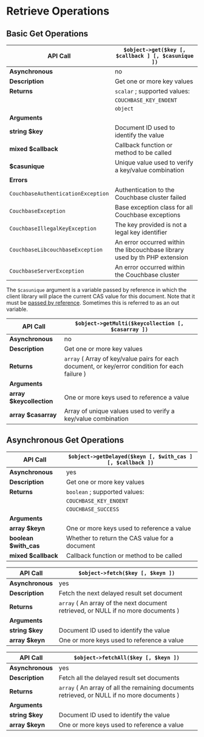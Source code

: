 # Retrieve Operations

<a id="api-reference-retrieve-get"></a>

## Basic Get Operations

<a id="table-couchbase-sdk_php_get"></a>

**API Call**                       | `$object->get($key [, $callback ] [, $casunique ])`                       
-----------------------------------|---------------------------------------------------------------------------
**Asynchronous**                   | no                                                                        
**Description**                    | Get one or more key values                                                
**Returns**                        | `scalar` ; supported values:                                              
                                   | `COUCHBASE_KEY_ENOENT`                                                    
                                   | `object`                                                                  
**Arguments**                      |                                                                           
**string $key**                    | Document ID used to identify the value                                    
**mixed $callback**                | Callback function or method to be called                                  
**$casunique**                     | Unique value used to verify a key/value combination                       
**Errors**                         |                                                                           
`CouchbaseAuthenticationException` | Authentication to the Couchbase cluster failed                            
`CouchbaseException`               | Base exception class for all Couchbase exceptions                         
`CouchbaseIllegalKeyException`     | The key provided is not a legal key identifier                            
`CouchbaseLibcouchbaseException`   | An error occurred within the libcouchbase library used by th PHP extension
`CouchbaseServerException`         | An error occurred within the Couchbase cluster                            

The `$casunique` argument is a variable passed by reference in which the client
library will place the current CAS value for this document. Note that it must be
[passed by reference](http://php.net/manual/en/language.references.pass.php).
Sometimes this is referred to as an out variable.

<a id="table-couchbase-sdk_php_get-multi"></a>

**API Call**             | `$object->getMulti($keycollection [, $casarray ])`                                             
-------------------------|------------------------------------------------------------------------------------------------
**Asynchronous**         | no                                                                                             
**Description**          | Get one or more key values                                                                     
**Returns**              | `array` ( Array of key/value pairs for each document, or key/error condition for each failure )
**Arguments**            |                                                                                                
**array $keycollection** | One or more keys used to reference a value                                                     
**array $casarray**      | Array of unique values used to verify a key/value combination                                  

<a id="api-reference-retrieve-asyncget"></a>

## Asynchronous Get Operations

<a id="table-couchbase-sdk_php_get-delayed"></a>

**API Call**           | `$object->getDelayed($keyn [, $with_cas ] [, $callback ])`
-----------------------|-----------------------------------------------------------
**Asynchronous**       | yes                                                       
**Description**        | Get one or more key values                                
**Returns**            | `boolean` ; supported values:                             
                       | `COUCHBASE_KEY_ENOENT`                                    
                       | `COUCHBASE_SUCCESS`                                       
**Arguments**          |                                                           
**array $keyn**        | One or more keys used to reference a value                
**boolean $with\_cas** | Whether to return the CAS value for a document            
**mixed $callback**    | Callback function or method to be called                  

<a id="table-couchbase-sdk_php_fetch"></a>

**API Call**     | `$object->fetch($key [, $keyn ])`                                                
-----------------|----------------------------------------------------------------------------------
**Asynchronous** | yes                                                                              
**Description**  | Fetch the next delayed result set document                                       
**Returns**      | `array` ( An array of the next document retrieved, or NULL if no more documents )
**Arguments**    |                                                                                  
**string $key**  | Document ID used to identify the value                                           
**array $keyn**  | One or more keys used to reference a value                                       

<a id="table-couchbase-sdk_php_fetchall"></a>

**API Call**     | `$object->fetchAll($key [, $keyn ])`                                                       
-----------------|--------------------------------------------------------------------------------------------
**Asynchronous** | yes                                                                                        
**Description**  | Fetch all the delayed result set documents                                                 
**Returns**      | `array` ( An array of all the remaining documents retrieved, or NULL if no more documents )
**Arguments**    |                                                                                            
**string $key**  | Document ID used to identify the value                                                     
**array $keyn**  | One or more keys used to reference a value                                                 

<a id="api-reference-update"></a>
